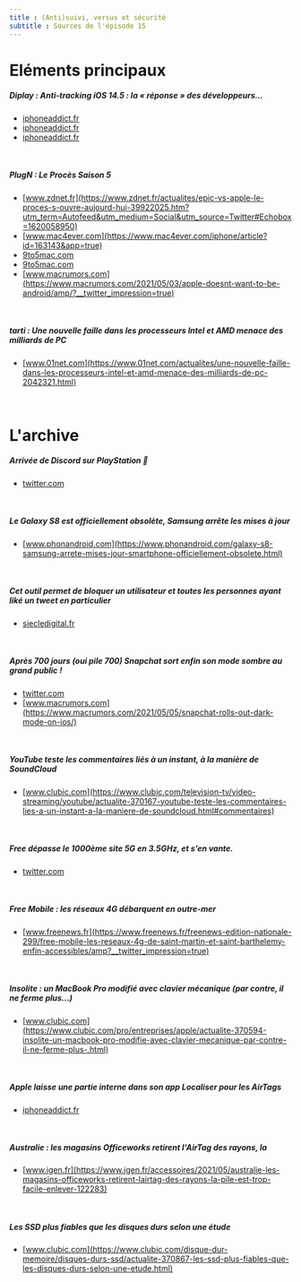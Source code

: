 ```yaml
---
title : (Anti)suivi, versus et sécurité
subtitle : Sources de l'épisode 15
---
```

# Eléments principaux
##### Diplay : Anti-tracking iOS 14.5 : la « réponse » des développeurs…
 - [iphoneaddict.fr](https://iphoneaddict.fr/post/news-319296-anti-pistage-ios-14-5-vinted-facebook-menace-devenir-payant)
 - [iphoneaddict.fr](https://iphoneaddict.fr/post/news-319159-facebook-invite-activer-pistage-ios-14-5-garder-gratuite)
 - [iphoneaddict.fr](https://iphoneaddict.fr/post/news-319530-ios-14-5-96-utilisateurs-americains-refuseraient-tracking-publicitaire)
<br>

##### PlugN : Le Procès Saison 5
 - [www.zdnet.fr](https://www.zdnet.fr/actualites/epic-vs-apple-le-proces-s-ouvre-aujourd-hui-39922025.htm?utm_term=Autofeed&utm_medium=Social&utm_source=Twitter#Echobox=1620058950)
 - [www.mac4ever.com](https://www.mac4ever.com/iphone/article?id=163143&app=true)
 - [9to5mac.com](https://9to5mac.com/2021/05/05/apple-banned-shadow-app-after-microsoft-used-it-as-an-example-to-get-xcloud-for-ios-approved/)
 - [9to5mac.com](https://9to5mac.com/2021/05/05/netflix-apple-in-app-purchase/)
 - [www.macrumors.com](https://www.macrumors.com/2021/05/03/apple-doesnt-want-to-be-android/amp/?__twitter_impression=true)
<br>

##### tarti : Une nouvelle faille dans les processeurs Intel et AMD menace des milliards de PC
 - [www.01net.com](https://www.01net.com/actualites/une-nouvelle-faille-dans-les-processeurs-intel-et-amd-menace-des-milliards-de-pc-2042321.html)
<br>

# L'archive
##### Arrivée de Discord sur PlayStation 👀
 - [twitter.com](https://twitter.com/playstationfr/status/1389269716078845952?s=21)
<br>

##### Le Galaxy S8 est officiellement obsolète, Samsung arrête les mises à jour
 - [www.phonandroid.com](https://www.phonandroid.com/galaxy-s8-samsung-arrete-mises-jour-smartphone-officiellement-obsolete.html)
<br>

##### Cet outil permet de bloquer un utilisateur et toutes les personnes ayant liké un tweet en particulier
 - [siecledigital.fr](https://siecledigital.fr/2021/05/06/megablock-outil-bloquer-tweet-tweetos/)
<br>

##### Après 700 jours (oui pile 700) Snapchat sort enfin son mode sombre au grand public !
 - [twitter.com](https://twitter.com/lpldirect/status/1389463757269651458?s=21)
 - [www.macrumors.com](https://www.macrumors.com/2021/05/05/snapchat-rolls-out-dark-mode-on-ios/)
<br>

##### YouTube teste les commentaires liés à un instant, à la manière de SoundCloud
 - [www.clubic.com](https://www.clubic.com/television-tv/video-streaming/youtube/actualite-370167-youtube-teste-les-commentaires-lies-a-un-instant-a-la-maniere-de-soundcloud.html#commentaires)
<br>

##### Free dépasse le 1000ème site 5G en 3.5GHz, et s’en vante.
 - [twitter.com](https://twitter.com/free/status/1389846475702681600?s=21)
<br>

##### Free Mobile : les réseaux 4G débarquent en outre-mer
 - [www.freenews.fr](https://www.freenews.fr/freenews-edition-nationale-299/free-mobile-les-reseaux-4g-de-saint-martin-et-saint-barthelemy-enfin-accessibles/amp?__twitter_impression=true)
<br>

##### Insolite : un MacBook Pro modifié avec clavier mécanique (par contre, il ne ferme plus...)
 - [www.clubic.com](https://www.clubic.com/pro/entreprises/apple/actualite-370594-insolite-un-macbook-pro-modifie-avec-clavier-mecanique-par-contre-il-ne-ferme-plus-.html)
<br>

##### Apple laisse une partie interne dans son app Localiser pour les AirTags
 - [iphoneaddict.fr](https://iphoneaddict.fr/post/news-319437-airtag-bug-lapp-localiser-devoile-parametrages-avances)
<br>

##### Australie : les magasins Officeworks retirent l'AirTag des rayons, la
 - [www.igen.fr](https://www.igen.fr/accessoires/2021/05/australie-les-magasins-officeworks-retirent-lairtag-des-rayons-la-pile-est-trop-facile-enlever-122283)
<br>

##### Les SSD plus fiables que les disques durs selon une étude
 - [www.clubic.com](https://www.clubic.com/disque-dur-memoire/disques-durs-ssd/actualite-370867-les-ssd-plus-fiables-que-les-disques-durs-selon-une-etude.html)
<br>

